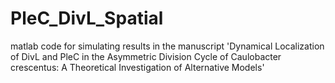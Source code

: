 # PleC_DivL_Spatial
matlab code for simulating results in the manuscript 'Dynamical Localization of DivL and PleC in the Asymmetric Division Cycle   of Caulobacter crescentus: A Theoretical Investigation of Alternative Models'

